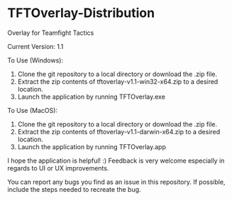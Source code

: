 # TFTOverlay-Distribution
Overlay for Teamfight Tactics

Current Version: 1.1

To Use (Windows):
1. Clone the git repository to a local directory or download the .zip file.
2. Extract the zip contents of tftoverlay-v1.1-win32-x64.zip to a desired location.
3. Launch the application by running TFTOverlay.exe

To Use (MacOS):
1. Clone the git repository to a local directory or download the .zip file.
2. Extract the zip contents of tftoverlay-v1.1-darwin-x64.zip to a desired location.
3. Launch the application by running TFTOverlay.app

I hope the application is helpful! :)
Feedback is very welcome especially in regards to UI or UX improvements.

You can report any bugs you find as an issue in this repository. If possible, include the steps needed to recreate the bug.
